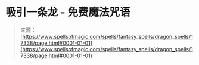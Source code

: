 <!--yml

category: 未分类

date: 2024-06-12 18:58:20

-->

# 吸引一条龙 - 免费魔法咒语

> 来源：[https://www.spellsofmagic.com/spells/fantasy_spells/dragon_spells/17338/page.html#0001-01-01](https://www.spellsofmagic.com/spells/fantasy_spells/dragon_spells/17338/page.html#0001-01-01)
